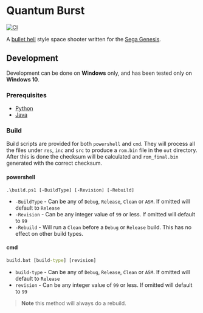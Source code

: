# Quantum Burst

[![CI][CI Badge]][CI Workflows]

A [bullet hell] style space shooter written for the [Sega Genesis].

## Development

Development can be done on **Windows** only, and has been tested only on
**Windows 10**.

### Prerequisites

- [Python](https://www.python.org/downloads/windows)
- [Java](https://java.com/en/download/manual.jsp)

### Build

Build scripts are provided for both `powershell` and `cmd`. They will process
all the files under `res`, `inc` and `src` to produce a `rom.bin` file in the
`out` directory. After this is done the checksum will be calculated and
`rom_final.bin` generated with the correct checksum.

#### powershell

```pwsh
.\build.ps1 [-BuildType] [-Revision] [-Rebuild]
```

- `-BuildType` - Can be any of `Debug`, `Release`, `Clean` or `ASM`. If omitted
will default to `Release`
- `-Revision` - Can be any integer value of `99` or less. If omitted will
default to `99`
- `-Rebuild` - Will run a `Clean` before a `Debug` or `Release` build. This has
no effect on other build types.

#### cmd

```cmd
build.bat [build-type] [revision]
```

- `build-type` - Can be any of `Debug`, `Release`, `Clean` or `ASM`. If omitted
will default to `Release`
- `revision` - Can be any integer value of `99` or less. If omitted will default
to `99`

> **Note** this method will always do a rebuild.

<!-- links -->
[CI Badge]: https://github.com/devpow112/quantum-burst/actions/workflows/ci.yml/badge.svg?branch=main
[CI Workflows]: https://github.com/devpow112/quantum-burst/actions/workflows/ci.yml
[Bullet Hell]: https://en.wikipedia.org/wiki/Shoot_%27em_up#Bullet_hell
[Sega Genesis]: https://en.wikipedia.org/wiki/Sega_Genesis
